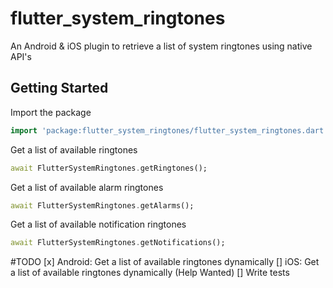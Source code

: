 # flutter_system_ringtones

An Android & iOS plugin to retrieve a list of system ringtones using native API's

## Getting Started

Import the package

```dart
import 'package:flutter_system_ringtones/flutter_system_ringtones.dart';
```

Get a list of available ringtones

```dart
await FlutterSystemRingtones.getRingtones();
```

Get a list of available alarm ringtones

```dart
await FlutterSystemRingtones.getAlarms();
```

Get a list of available notification ringtones

```dart
await FlutterSystemRingtones.getNotifications();
```

#TODO
[x] Android: Get a list of available ringtones dynamically
[] iOS: Get a list of available ringtones dynamically (Help Wanted)
[] Write tests
